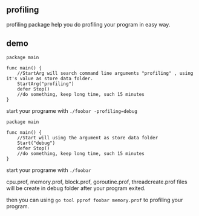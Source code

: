 ## profiling

profiling package help you do profiling your program in easy way.

## demo

```golang
package main

func main() {
	//StartArg will search command line arguments "profiling" , using it's value as store data folder.
    StartArg("profiling")
    defer Stop()
    //do something, keep long time, such 15 minutes
}
```
start your programe with `./foobar -profiling=debug`


```golang
package main

func main() {
    //Start will using the argument as store data folder
    Start("debug")
    defer Stop()
    //do something, keep long time, such 15 minutes
}
```

start your programe with `./foobar`

cpu.prof, memory.prof, block.prof, goroutine.prof, threadcreate.prof files will be create in debug folder after your program exited.

then you can using `go tool pprof foobar memory.prof` to profiling your program.

